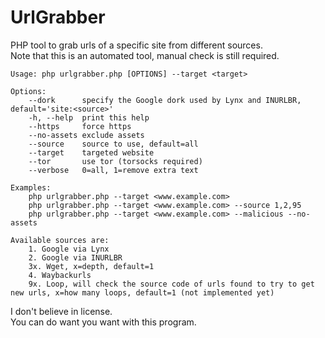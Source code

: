 # UrlGrabber
PHP tool to grab urls of a specific site from different sources.  
Note that this is an automated tool, manual check is still required.  

```
Usage: php urlgrabber.php [OPTIONS] --target <target>

Options:
	--dork		specify the Google dork used by Lynx and INURLBR, default='site:<source>'
	-h, --help	print this help
	--https		force https
	--no-assets	exclude assets
	--source	source to use, default=all
	--target	targeted website
	--tor		use tor (torsocks required)
	--verbose	0=all, 1=remove extra text

Examples:
	php urlgrabber.php --target <www.example.com>
	php urlgrabber.php --target <www.example.com> --source 1,2,95
	php urlgrabber.php --target <www.example.com> --malicious --no-assets
	
Available sources are:
	1. Google via Lynx
	2. Google via INURLBR
	3x. Wget, x=depth, default=1
	4. Waybackurls
	9x. Loop, will check the source code of urls found to try to get new urls, x=how many loops, default=1 (not implemented yet)
```

I don't believe in license.  
You can do want you want with this program.  
